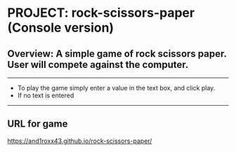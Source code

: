 # PROJECT: rock-scissors-paper (Console version)

## Overview: A simple game of rock scissors paper. User will compete against the computer.
___
- To play the game simply enter a value in the text box, and click play.
- If no text is entered
___
## URL for game

https://and1roxx43.github.io/rock-scissors-paper/

